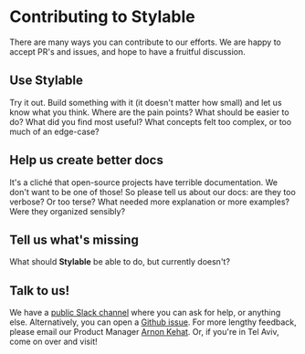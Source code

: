 # Contributing to Stylable

There are many ways you can contribute to our efforts. We are happy to accept PR's and issues, and hope to have a fruitful discussion.

## Use Stylable

Try it out. Build something with it (it doesn't matter how small) and let us know what you think. Where are the pain points? What should be easier to do? What did you find most useful? What concepts felt too complex, or too much of an edge-case?

## Help us create better docs

It's a cliché that open-source projects have terrible documentation. We don't want to be one of those! So please tell us about our docs: are they too verbose? Or too terse? What needed more explanation or more examples? Were they organized sensibly?

## Tell us what's missing

What should **Stylable** be able to do, but currently doesn't? 

## Talk to us!

We have a [public Slack channel](https://wixc3.slack.com/messages/C37ARUEBD/details/) where you can ask for help, or anything else. Alternatively, you can open a [Github issue](https://github.com/wix/stylable/issues). For more lengthy feedback, please email our Product Manager [Arnon Kehat](mailto:arnonk@wix.com). Or, if you're in Tel Aviv, come on over and visit!
